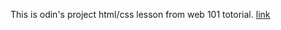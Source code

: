 This is odin's project html/css lesson from web 101 totorial.
[link](https://pyataevsv.github.io/web101-googlehomepage/)
